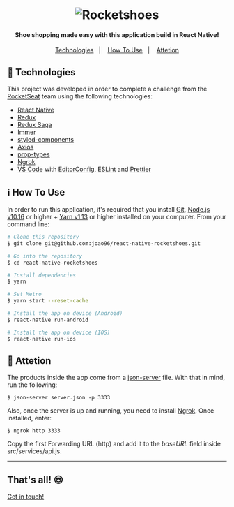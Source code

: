 <h1 align="center">
    <img alt="Rocketshoes" src="https://res.cloudinary.com/jvpoletti/image/upload/v1582415333/rocketshoes_logo.png" />
    <br>
</h1>

<h4 align="center">
  Shoe shopping made easy with this application build in React Native!
</h4>

<p align="center">
  <a href="#checkered_flag-technologies">Technologies</a>&nbsp;&nbsp;&nbsp;|&nbsp;&nbsp;&nbsp;
  <a href="#information_source-how-to-use">How To Use</a>&nbsp;&nbsp;&nbsp;|&nbsp;&nbsp;&nbsp;
  <a href="#rotating_light-attetion">Attetion</a>
</p>

## :checkered_flag: Technologies

This project was developed in order to complete a challenge from the [RocketSeat](https://rocketseat.com.br/) team using the following technologies:

-   [React Native](https://facebook.github.io/react-native/)
-   [Redux](https://redux.js.org/)
-   [Redux Saga](https://github.com/redux-saga/redux-saga)
-   [Immer](https://github.com/immerjs/immer)
-   [styled-components](https://styled-components.com/)
-   [Axios](https://github.com/axios/axios)
-   [prop-types](https://github.com/airbnb/prop-types)
-   [Ngrok](https://ngrok.com/)
-   [VS Code][vc] with [EditorConfig][vceditconfig], [ESLint][vceslint] and [Prettier][prettier]

## :information_source: How To Use

In order to run this application, it's required that you install [Git](https://git-scm.com), [Node.js v10.16][nodejs] or higher + [Yarn v1.13][yarn] or higher installed on your computer. From your command line:

```bash
# Clone this repository
$ git clone git@github.com:joao96/react-native-rocketshoes.git

# Go into the repository
$ cd react-native-rocketshoes

# Install dependencies
$ yarn

# Set Metro
$ yarn start --reset-cache

# Install the app on device (Android)
$ react-native run-android

# Install the app on device (IOS)
$ react-native run-ios
```

## :rotating_light: Attetion
The products inside the app come from a [json-server](https://github.com/typicode/json-server) file. With that in mind, run the following:

```
$ json-server server.json -p 3333
```

Also, once the server is up and running, you need to install [Ngrok](https://ngrok.com/). Once installed, enter:

```
$ ngrok http 3333
```

Copy the first Forwarding URL (http) and add it to the *baseURL* field inside src/services/api.js.

---
## That's all! 😎

[Get in touch!](https://www.linkedin.com/in/jvpoletti/)

[nodejs]: https://nodejs.org/
[yarn]: https://yarnpkg.com/
[vc]: https://code.visualstudio.com/
[vceditconfig]: https://marketplace.visualstudio.com/items?itemName=EditorConfig.EditorConfig
[vceslint]: https://marketplace.visualstudio.com/items?itemName=dbaeumer.vscode-eslint
[prettier]: https://prettier.io/
